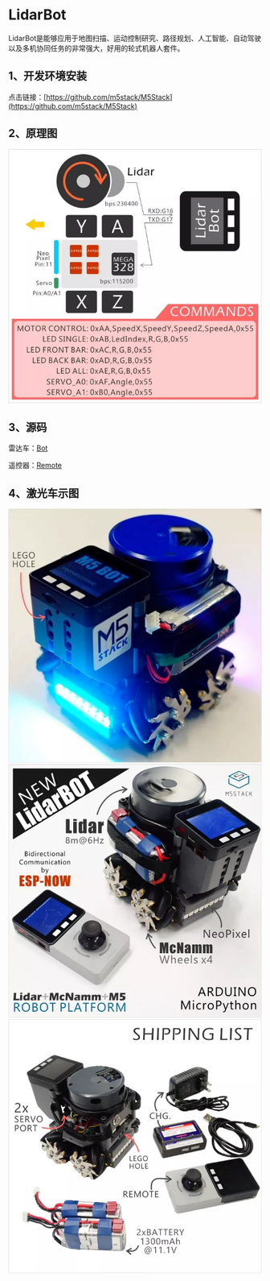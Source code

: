 # LidarBot
   LidarBot是能够应用于地图扫描、运动控制研究、路径规划、人工智能、自动驾驶以及多机协同任务的非常强大，好用的轮式机器人套件。
 

## 1、开发环境安装
   点击链接：[https://github.com/m5stack/M5Stack](https://github.com/m5stack/M5Stack)

## 2、原理图

![image](.//Schematic_Diagram/576571642811095946.jpg)
   
   
## 3、源码
  
   雷达车：[Bot](./LidarBot/Firmware/Lidar_Remoter_FW)
 
   遥控器：[Remote](./LidarBot/Firmware/Lidar_Scan_FW/)
  

## 4、激光车示图

![image](./Product_Picture/403212353277269881.jpg)
![image](./Product_Picture/545126402675232250.jpg)
![image](./Product_Picture/785202095111185304.jpg)

